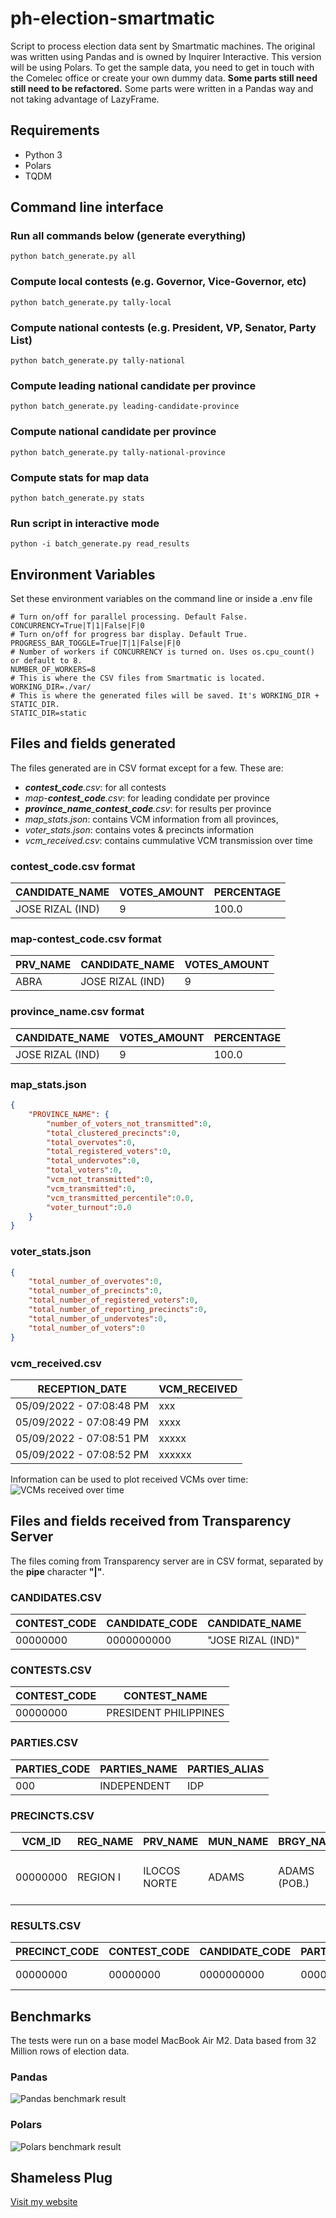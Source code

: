 # ph-election-smartmatic
Script to process election data sent by Smartmatic machines. The original was written using Pandas and is owned by Inquirer Interactive. This version will be using Polars. To get the sample data, you need to get in touch with the Comelec office or create your own dummy data. **Some parts still need still need to be refactored.** Some parts were written in a Pandas way and not taking advantage of LazyFrame.
## Requirements
- Python 3
- Polars
- TQDM
## Command line interface
### Run all commands below (generate everything)
```shell
python batch_generate.py all
```
### Compute local contests (e.g. Governor, Vice-Governor, etc)
```shell
python batch_generate.py tally-local
```
### Compute national contests (e.g. President, VP, Senator, Party List)
```shell
python batch_generate.py tally-national
```
### Compute leading national candidate per province
```shell
python batch_generate.py leading-candidate-province
```
### Compute national candidate per province
```shell
python batch_generate.py tally-national-province
```
### Compute stats for map data
```shell
python batch_generate.py stats
```
### Run script in interactive mode
```shell
python -i batch_generate.py read_results
```
## Environment Variables
Set these environment variables on the command line or inside a .env file
```shell
# Turn on/off for parallel processing. Default False.
CONCURRENCY=True|T|1|False|F|0
# Turn on/off for progress bar display. Default True.
PROGRESS_BAR_TOGGLE=True|T|1|False|F|0
# Number of workers if CONCURRENCY is turned on. Uses os.cpu_count() or default to 8.
NUMBER_OF_WORKERS=8
# This is where the CSV files from Smartmatic is located.
WORKING_DIR=./var/
# This is where the generated files will be saved. It's WORKING_DIR + STATIC_DIR.
STATIC_DIR=static
```
## Files and fields generated
The files generated are in CSV format except for a few. These are:
- ***contest_code**.csv*: for all contests
- *map-**contest_code**.csv*: for leading condidate per province
- ***province_name**_**contest_code**.csv*: for results per province
- *map_stats.json*: contains VCM information from all provinces,
- *voter_stats.json*: contains votes & precincts information
- *vcm_received.csv*: contains cummulative VCM transmission over time
### contest_code.csv format
|CANDIDATE_NAME|VOTES_AMOUNT|PERCENTAGE|
|-|-|-|
|JOSE RIZAL (IND)|9|100.0|
### map-contest_code.csv format
|PRV_NAME|CANDIDATE_NAME|VOTES_AMOUNT|
|-|-|-|
|ABRA|JOSE RIZAL (IND)|9|
### province_name.csv format
|CANDIDATE_NAME|VOTES_AMOUNT|PERCENTAGE|
|-|-|-|
|JOSE RIZAL (IND)|9|100.0|
### map_stats.json
```json
{
    "PROVINCE_NAME": {
        "number_of_voters_not_transmitted":0,
        "total_clustered_precincts":0,
        "total_overvotes":0,
        "total_registered_voters":0,
        "total_undervotes":0,
        "total_voters":0,
        "vcm_not_transmitted":0,
        "vcm_transmitted":0,
        "vcm_transmitted_percentile":0.0,
        "voter_turnout":0.0
    }
}
```
### voter_stats.json
```json
{
    "total_number_of_overvotes":0,
    "total_number_of_precincts":0,
    "total_number_of_registered_voters":0,
    "total_number_of_reporting_precincts":0,
    "total_number_of_undervotes":0,
    "total_number_of_voters":0
}
```
### vcm_received.csv
|RECEPTION_DATE|VCM_RECEIVED|
|-|-|
|05/09/2022 - 07:08:48 PM|xxx
|05/09/2022 - 07:08:49 PM|xxxx
|05/09/2022 - 07:08:51 PM|xxxxx
|05/09/2022 - 07:08:52 PM|xxxxxx
Information can be used to plot received VCMs over time:
![VCMs received over time](https://raw.githubusercontent.com/111110100/ph-election-smartmatic/main/vcms_received.png)
## Files and fields received from Transparency Server
The files coming from Transparency server are in CSV format, separated by the **pipe** character **"|"**.
### CANDIDATES.CSV
|CONTEST_CODE|CANDIDATE_CODE|CANDIDATE_NAME|
|-|-|-|
00000000|0000000000|"JOSE RIZAL (IND)"
### CONTESTS.CSV
|CONTEST_CODE|CONTEST_NAME|
|-|-|
|00000000|PRESIDENT PHILIPPINES
### PARTIES.CSV
|PARTIES_CODE|PARTIES_NAME|PARTIES_ALIAS|
|-|-|-|
|000|INDEPENDENT|IDP|
### PRECINCTS.CSV
|VCM_ID|REG_NAME|PRV_NAME|MUN_NAME|BRGY_NAME|POLLPLACE|CLUSTERED_PREC|REGISTERED_VOTERS|
|-|-|-|-|-|-|-|-|
00000000|REGION I|ILOCOS NORTE|ADAMS|ADAMS (POB.)|ADAMS CENTRAL ELEMENTARY SCHOOL|00000000|000
### RESULTS.CSV
|PRECINCT_CODE|CONTEST_CODE|CANDIDATE_CODE|PARTY_CODE|VOTES_AMOUNT|TOTALIZATION_ORDER|NUMBER_VOTERS|UNDERVOTE|OVERVOTE|RECEPTION_DATE|
|-|-|-|-|-|-|-|-|-|-|
|00000000|00000000|0000000000|0000000000|0|0|000|000|00|05/09/2022 - 08:07:08 PM|
## Benchmarks
The tests were run on a base model MacBook Air M2. Data based from 32 Million rows of election data.
### Pandas
![Pandas benchmark result](https://raw.githubusercontent.com/111110100/ph-election-smartmatic/main/pandas.png)
### Polars
![Polars benchmark result](https://raw.githubusercontent.com/111110100/ph-election-smartmatic/main/polars.png)
## Shameless Plug
[Visit my website](https://111110100.com)